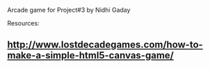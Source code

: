 
Arcade game for Project#3 by Nidhi Gaday

Resources:
## http://www.lostdecadegames.com/how-to-make-a-simple-html5-canvas-game/
